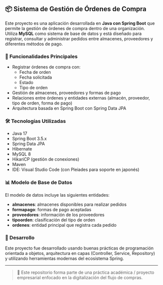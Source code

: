 ## 📦 Sistema de Gestión de Órdenes de Compra

Este proyecto es una aplicación desarrollada en **Java con Spring Boot** que permite la gestión de órdenes de compra dentro de una organización. Utiliza **MySQL** como sistema de base de datos y está diseñado para registrar, consultar y administrar pedidos entre almacenes, proveedores y diferentes métodos de pago.

### 🧩 Funcionalidades Principales

- Registrar órdenes de compra con:
  - Fecha de orden
  - Fecha solicitada
  - Estado
  - Tipo de orden
- Gestión de almacenes, proveedores y formas de pago
- Relaciones entre órdenes y entidades externas (almacén, proveedor, tipo de orden, forma de pago)
- Arquitectura basada en Spring Boot con Spring Data JPA

### 🛠️ Tecnologías Utilizadas

- Java 17
- Spring Boot 3.5.x
- Spring Data JPA
- Hibernate
- MySQL 8
- HikariCP (gestión de conexiones)
- Maven
- IDE: Visual Studio Code (con Pleiades para soporte en japonés)

### 📊 Modelo de Base de Datos

El modelo de datos incluye las siguientes entidades:

- **almacenes**: almacenes disponibles para realizar pedidos
- **formapago**: formas de pago aceptadas
- **proveedores**: información de los proveedores
- **tipoorden**: clasificación del tipo de orden
- **ordenes**: entidad principal que registra cada pedido

### 🚀 Desarrollo

Este proyecto fue desarrollado usando buenas prácticas de programación orientada a objetos, arquitectura en capas (Controller, Service, Repository) y utilizando herramientas modernas del ecosistema Spring.

---

> 📍 Este repositorio forma parte de una práctica académica / proyecto empresarial enfocado en la digitalización del flujo de compras.

